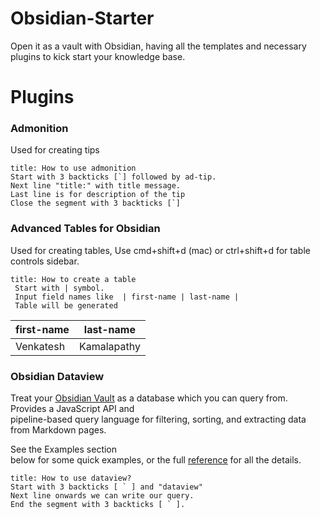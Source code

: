 # Obsidian-Starter
Open it as a vault with Obsidian, having all the templates and necessary plugins to kick start your knowledge base.


# Plugins

### Admonition

Used for creating tips

```ad-tip
title: How to use admonition
Start with 3 backticks [`] followed by ad-tip.
Next line "title:" with title message.
Last line is for description of the tip
Close the segment with 3 backticks [`]
```


###  Advanced Tables for Obsidian

Used for creating tables, Use cmd+shift+d (mac) or ctrl+shift+d for table controls sidebar.

```ad-tip
title: How to create a table
 Start with | symbol.
 Input field names like  | first-name | last-name | 
 Table will be generated
```

| first-name | last-name   |
| ---------- | ----------- |
| Venkatesh  | Kamalapathy |

### Obsidian Dataview

Treat your [Obsidian Vault](https://obsidian.md/) as a database which you can query from. Provides a JavaScript API and  
pipeline-based query language for filtering, sorting, and extracting data from Markdown pages.

See the Examples section  
below for some quick examples, or the full [reference](https://blacksmithgu.github.io/obsidian-dataview/) for all the details.

```ad-tip
title: How to use dataview?
Start with 3 backticks [ ` ] and "dataview" 
Next line onwards we can write our query.
End the segment with 3 backticks [ ` ].
```


